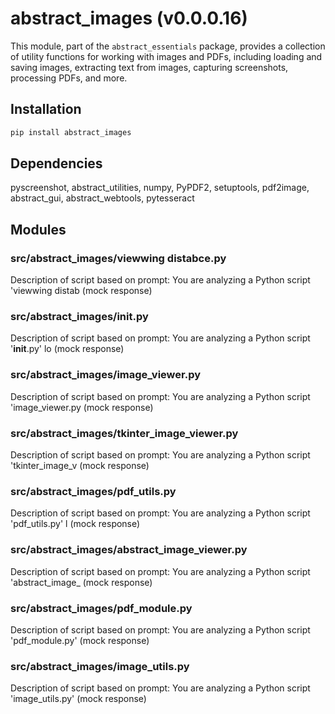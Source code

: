 # abstract_images (v0.0.0.16)

This module, part of the `abstract_essentials` package, provides a collection of utility functions for working with images and PDFs, including loading and saving images, extracting text from images, capturing screenshots, processing PDFs, and more.

## Installation

```bash
pip install abstract_images
```

## Dependencies

pyscreenshot, abstract_utilities, numpy, PyPDF2, setuptools, pdf2image, abstract_gui, abstract_webtools, pytesseract

## Modules

### src/abstract_images/viewwing distabce.py

Description of script based on prompt: You are analyzing a Python script 'viewwing distab (mock response)

### src/abstract_images/__init__.py

Description of script based on prompt: You are analyzing a Python script '__init__.py' lo (mock response)

### src/abstract_images/image_viewer.py

Description of script based on prompt: You are analyzing a Python script 'image_viewer.py (mock response)

### src/abstract_images/tkinter_image_viewer.py

Description of script based on prompt: You are analyzing a Python script 'tkinter_image_v (mock response)

### src/abstract_images/pdf_utils.py

Description of script based on prompt: You are analyzing a Python script 'pdf_utils.py' l (mock response)

### src/abstract_images/abstract_image_viewer.py

Description of script based on prompt: You are analyzing a Python script 'abstract_image_ (mock response)

### src/abstract_images/pdf_module.py

Description of script based on prompt: You are analyzing a Python script 'pdf_module.py'  (mock response)

### src/abstract_images/image_utils.py

Description of script based on prompt: You are analyzing a Python script 'image_utils.py' (mock response)

